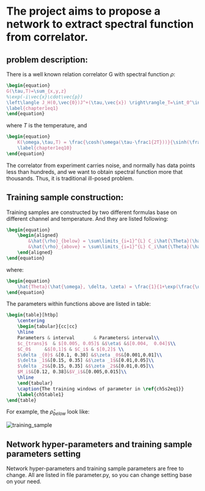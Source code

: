 # The project aims to propose a network to extract spectral function from correlator.

## problem description:

There is a well known relation correlator G with spectral function $\rho$:

```latex
\begin{equation}
G(\tau,T)=\sum_{x,y,z} 
%\exp(-i\vec{x}\cdot\vec{p}) 
\left\langle J_H(0,\vec{0})J^+(\tau,\vec{x}) \right\rangle_T=\int_0^\infty \!\frac{\mathrm{d}\omega}{2\pi}\ K(\tau, \omega,T) \rho(\omega),
\label{chapter1eq1}
\end{equation}

```

where $T$ is the temperature, and 

```latex
\begin{equation}
	K(\omega,\tau,T) = \frac{\cosh(\omega(\tau-\frac1{2T}))}{\sinh(\frac{\omega}{2T})},
	\label{chapter1eq10}
\end{equation}
```

The correlator from experiment carries noise, and normally has data points less than hundreds, and we want to obtain spectral function more that thousands. Thus, it is traditional ill-posed problem.

## Training sample construction:

 Training samples are constructed by two different formulas base on different channel and temperature. And they are listed following:

```latex
\begin{equation}
	\begin{aligned} 
		&\hat{\rho}_{below} = \sum\limits_{i=1}^{L} C_i\hat{\Theta}(\hat{\omega}, \delta_0, \zeta_0) \exp\left(-(\frac{M-\hat{\omega}}{V})^2\right)（1-\hat{\Theta}(\hat{\omega}, \delta_1, \zeta_1)) + C_0\hat{\Theta}(\hat{\omega}, \delta_2, \zeta_2) \\
		&\hat{\rho}_{above} = \sum\limits_{i=1}^{L} C_i\hat{\Theta}(\hat{\omega}, \delta_0, \zeta_0) \exp\left(-\frac{(M-\hat{\omega})^2}{V^2}\right)（1-\hat{\Theta}(\hat{\omega}, \delta_1, \zeta_1)) + C_0\hat{\Theta}(\hat{\omega}, \delta_2, \zeta_2) + \hat{\rho}_{trans}(\hat{\omega},c_ {trans}, \eta)
	\end{aligned}
\end{equation}   
```

 where:

```latex
\begin{equation}
	\hat{Theta}(\hat{\omega}, \delta, \zeta) = \frac{1}{1+\exp(\frac{\omega-\delta}{\zeta})}
\end{equation}
```

  The parameters within functions above are listed in table:

```latex
\begin{table}[htbp]
	\centering
	\begin{tabular}{cc|cc}
	\hline
	Parameters & interval       & Parameters& interval\\
	$c_{trans}$  & $[0.005, 0.05]$ &$\eta$ &$[0.004,  0.04]$\\
	$C_0$     &$[0,1]$ & $C_i$ & $[0,2]$ \\
	$\delta _{0}$ &[0.1, 0.30] &$\zeta _0$&[0.001,0.01]\\
	$\delta _1$&[0.15, 0.35] &$\zeta _1$&[0.01,0.05]\\
	$\delta _2$&[0.15, 0.35] &$\zeta _2$&[0.01,0.05]\\
	$M_i$&[0.12, 0.38]&$V_i$&[0.005,0.015]\\
	\hline
	\end{tabular}
	\caption{The training windows of parameter in \ref{ch5s2eq1}} 
	\label{ch5table1}
\end{table}
```

For example, the $\hat{\rho}_{below}$ look like:

![training_sample](C:\Users\77511\Desktop\新建文件夹\training_sample.png)

## Network hyper-parameters and training sample  parameters setting

Network hyper-parameters and training sample  parameters are free to change. All are listed in file parameter.py, so you can change setting base on your need.   